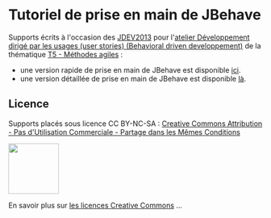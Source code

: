 # Tutoriel de prise en main de JBehave 

Supports écrits à l'occasion des [JDEV2013](http://devlog.cnrs.fr/jdev2013) pour l'[atelier Développement dirigé par les usages (user stories) (Behavioral driven developpement)](http://devlog.cnrs.fr/jdev2013/t5.a5) de la thématique [T5 - Méthodes agiles](http://devlog.cnrs.fr/jdev2013/t5) :

* une version rapide de prise en main de JBehave est disponible [ici](tutoJBehave_rapide.md).
* une version détaillée de prise en main de JBehave est disponible [là](tutoJBehave_detail.md).


## Licence
Supports placés sous licence CC BY-NC-SA :  [Creative Commons
Attribution - Pas d'Utilisation Commerciale - Partage dans les Mêmes Conditions](https://creativecommons.org/licenses/by-nc-sa/4.0/)

<img src="https://licensebuttons.net/l/by-nc-sa/3.0/88x31.png" width="100">

En savoir plus sur [les licences Creative Commons](https://creativecommons.org/licenses/?lang=fr-FR) ...
